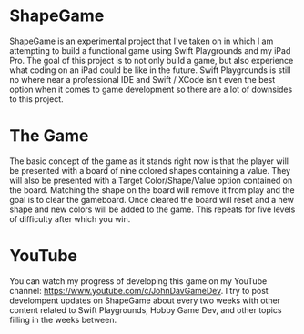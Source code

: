 # ShapeGame

ShapeGame is an experimental project that I've taken on in which I am attempting to build a functional game using Swift Playgrounds and my iPad Pro. The goal of this project is to not only build a game, but also experience what coding on an iPad could be like in the future. Swift Playgrounds is still no where near a professional IDE and Swift / XCode isn't even the best option when it comes to game development so there are a lot of downsides to this project. 

# The Game

The basic concept of the game as it stands right now is that the player will be presented with a board of nine colored shapes containing a value. They will also be presented with a Target Color/Shape/Value option contained on the board. Matching the shape on the board will remove it from play and the goal is to clear the gameboard. Once cleared the board will reset and a new shape and new colors will be added to the game. This repeats for five levels of difficulty after which you win. 

# YouTube

You can watch my progress of developing this game on my YouTube channel: https://www.youtube.com/c/JohnDavGameDev. I try to post develompent updates on ShapeGame about every two weeks with other content related to Swift Playgrounds, Hobby Game Dev, and other topics filling in the weeks between. 
